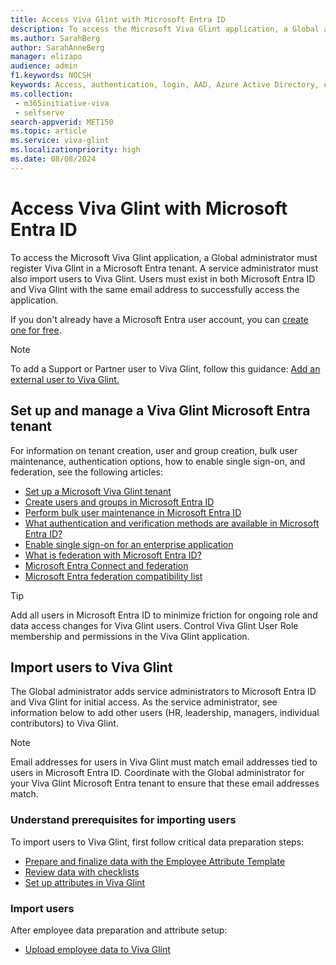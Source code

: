 ```yaml
---
title: Access Viva Glint with Microsoft Entra ID
description: To access the Microsoft Viva Glint application, a Global administrator must first register Viva Glint in a Microsoft Entra tenant.
ms.author: SarahBerg
author: SarahAnneBerg
manager: elizapo
audience: admin
f1.keywords: NOCSH
keywords: Access, authentication, login, AAD, Azure Active Directory, Azure AD, sign in 
ms.collection: 
 - m365initiative-viva
 - selfserve
search-appverid: MET150
ms.topic: article
ms.service: viva-glint
ms.localizationpriority: high
ms.date: 08/08/2024
---
```


# Access Viva Glint with Microsoft Entra ID

To access the Microsoft Viva Glint application, a Global administrator must register Viva Glint in a Microsoft Entra tenant. A service administrator must also import users to Viva Glint. Users must exist in both Microsoft Entra ID and Viva Glint with the same email address to successfully access the application.

If you don't already have a Microsoft Entra user account, you can [create one for free](https://azure.microsoft.com/free/?WT.mc_id=A261C142F).

>[!NOTE]
> To add a Support or Partner user to Viva Glint, follow this guidance: [Add an external user to Viva Glint.](https://go.microsoft.com/fwlink/?linkid=2240483)

<a name='set-up-and-manage-a-viva-glint-azure-active-directory-tenant'></a>

## Set up and manage a Viva Glint Microsoft Entra tenant

For information on tenant creation, user and group creation, bulk user maintenance, authentication options, how to enable single sign-on, and federation, see the following articles:

- [Set up a Microsoft Viva Glint tenant](https://go.microsoft.com/fwlink/?linkid=2230741)
- [Create users and groups in Microsoft Entra ID](/training/modules/create-users-and-groups-in-azure-active-directory/)
- [Perform bulk user maintenance in Microsoft Entra ID](/training/modules/manage-user-accounts-licenses-microsoft-365/7-perform-bulk-user-maintenance-azure-active-directory)
- [What authentication and verification methods are available in Microsoft Entra ID?](/azure/active-directory/authentication/concept-authentication-methods)
- [Enable single sign-on for an enterprise application](/azure/active-directory/manage-apps/add-application-portal-setup-sso)
- [What is federation with Microsoft Entra ID?](/entra/identity/hybrid/connect/whatis-fed)
- [Microsoft Entra Connect and federation](/entra/identity/hybrid/connect/how-to-connect-fed-whatis)
- [Microsoft Entra federation compatibility list](/entra/identity/hybrid/connect/how-to-connect-fed-compatibility)

>[!TIP]
> Add all users in Microsoft Entra ID to minimize friction for ongoing role and data access changes for Viva Glint users. Control Viva Glint User Role membership and permissions in the Viva Glint application.

## Import users to Viva Glint

The Global administrator adds service administrators to Microsoft Entra ID and Viva Glint for initial access. As the service administrator, see information below to add other users (HR, leadership, managers, individual contributors) to Viva Glint.

> [!NOTE]
> Email addresses for users in Viva Glint must match email addresses tied to users in Microsoft Entra ID. Coordinate with the Global administrator for your Viva Glint Microsoft Entra tenant to ensure that these email addresses match.

### Understand prerequisites for importing users

To import users to Viva Glint, first follow critical data preparation steps:

- [Prepare and finalize data with the Employee Attribute Template](/viva/glint/setup/create-employee-attribute-template)
- [Review data with checklists](/viva/glint/setup/data-checklist)
- [Set up attributes in Viva Glint](/viva/glint/setup/send-employee-attributes)

### Import users

After employee data preparation and attribute setup:

- [Upload employee data to Viva Glint](/viva/glint/setup/choose-upload-method)
